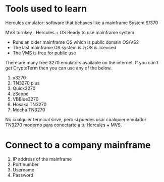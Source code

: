 # Tools used to learn

Hercules emulator: software that behaves like a mainframe
System S/370

MVS turnkey : Hercules + OS
Ready to use mainframe system
- Runs an older mainframe OS which is public domain OS/VS2
- The last mainframe OS system is z/OS is licenced
- The VMS is free for public use

There are many free 3270 emulators available on the internet. If you can't get CryptoTerm then you can use any of the below.

1. x3270
2. TN3270 plus
3. Quick3270
4. zScope
5. VBBlue3270
6. Hosaka TN3270
7. Mocha TN3270

No cualquier terminal sirve, pero sí puedes usar cualquier emulador TN3270 moderno para conectarte a tu Hercules + MVS.

# Connect to a company mainframe

1. IP address of the mainframe
2. Port number
3. Username
4. Password